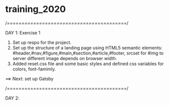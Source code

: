 # training_2020

/_=========================================_/

DAY 1: Exercise 1

1.  Set up respo for the project.
2.  Set up the structure of a landing page using HTML5 semantic elements: #header,#nav,#figure,#main,#section,#article,#footer, srcset for #img to server different image depends on browser width.
3.  Added reset.css file and some basic styles and defined css variables for colors, font-famimly.

==> Next: set up Gatsby

/_=========================================_/

DAY 2:
